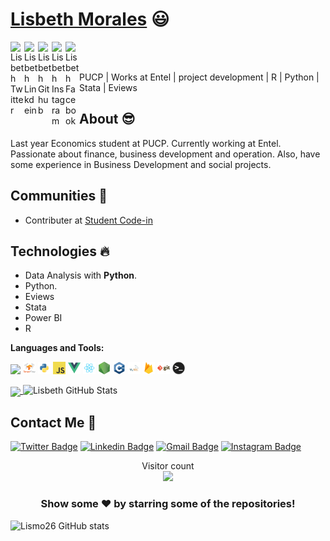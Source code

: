  # <a href="https://www.linkedin.com/in/lisbeth-morales-choquehuanca-97ab70213/">Lisbeth Morales</a> :smiley:
 
 <a href="https://twitter.com/Lisbeth17830864">
  <img align="left" alt="Lisbeth Twitter" width="22px" src="https://cdn.jsdelivr.net/npm/simple-icons@v3/icons/twitter.svg" />
</a>
<a href="https://linkedin.com/in/lisbeth-morales-choquehuanca-97ab70213">
  <img align="left" alt="Lisbeth Linkdein" width="22px" src="https://cdn.jsdelivr.net/npm/simple-icons@v3/icons/linkedin.svg" />
</a>
<a href="https://github.com/Lismo26">
  <img align="left" alt="Lisbeth Github" width="22px" src="https://cdn.jsdelivr.net/npm/simple-icons@v3/icons/github.svg" />
</a>
<a href="https://instagram.com/lismorales_26/">
  <img align="left" alt="Lisbeth Instagram" width="22px" src="https://cdn.jsdelivr.net/npm/simple-icons@v3/icons/instagram.svg" />
</a>
<a href="https://www.facebook.com/lisbeth.morales.351">
  <img align="left" alt="Lisbeth Facebook" width="22px" src="https://cdn.jsdelivr.net/npm/simple-icons@v3/icons/facebook.svg" />
</a>

<br/>
<br/>

 PUCP | Works at Entel | project development | R | Python | Stata | Eviews 

## About :sunglasses:
Last year Economics student at PUCP. Currently working at Entel. Passionate about finance, business development and operation. Also, have some experience in Business Development and social projects.

## Communities :dancers:
- Contributer at [Student Code-in](https://economica.pe/) 

## Technologies :fire:
- Data Analysis with **Python**.
- Python.
- Eviews
- Stata
- Power BI
- R

**Languages and Tools:**  

<code><img height="20" src="https://pytorch.org/assets/images/pytorch-logo.png"></code>
<code><img height="20" src="https://raw.githubusercontent.com/github/explore/80688e429a7d4ef2fca1e82350fe8e3517d3494d/topics/tensorflow/tensorflow.png"></code>
<code><img height="20" src="https://raw.githubusercontent.com/github/explore/80688e429a7d4ef2fca1e82350fe8e3517d3494d/topics/python/python.png"></code>
<code><img height="20" src="https://raw.githubusercontent.com/github/explore/80688e429a7d4ef2fca1e82350fe8e3517d3494d/topics/javascript/javascript.png"></code>
<code><img height="20" src="https://raw.githubusercontent.com/github/explore/80688e429a7d4ef2fca1e82350fe8e3517d3494d/topics/vue/vue.png"></code>
<code><img height="20" src="https://raw.githubusercontent.com/github/explore/80688e429a7d4ef2fca1e82350fe8e3517d3494d/topics/react/react.png"></code>
<code><img height="20" src="https://raw.githubusercontent.com/github/explore/80688e429a7d4ef2fca1e82350fe8e3517d3494d/topics/nodejs/nodejs.png"></code>
<code><img height="20" src="https://raw.githubusercontent.com/github/explore/80688e429a7d4ef2fca1e82350fe8e3517d3494d/topics/cpp/cpp.png"></code>
<code><img height="20" src="https://raw.githubusercontent.com/github/explore/80688e429a7d4ef2fca1e82350fe8e3517d3494d/topics/mysql/mysql.png"></code>
<code><img height="20" src="https://raw.githubusercontent.com/github/explore/80688e429a7d4ef2fca1e82350fe8e3517d3494d/topics/firebase/firebase.png"></code>
<code><img height="20" src="https://raw.githubusercontent.com/github/explore/80688e429a7d4ef2fca1e82350fe8e3517d3494d/topics/git/git.png"></code>
<code><img height="20" src="https://raw.githubusercontent.com/github/explore/80688e429a7d4ef2fca1e82350fe8e3517d3494d/topics/terminal/terminal.png"></code>


<a href="https://github.com/Lismo26">
  <img align="center" src="https://github-readme-stats.vercel.app/api/top-langs/?username=Lismo26&theme=radical&hide=glsl,python" />
</a>

<img src="https://github-readme-stats.vercel.app/api?username=Lismo26&&show_icons=true&theme=radical&line_height=27&v=5" alt="Lisbeth GitHub Stats" />


##  Contact Me :speech_balloon:
[![Twitter Badge](https://img.shields.io/badge/-@Lismo26-1ca0f1?style=flat-square&labelColor=1ca0f1&logo=twitter&logoColor=white&link=https://twitter.com/Lisbeth17830864)](https://twitter.com/Lisbeth17830864) [![Linkedin Badge](https://img.shields.io/badge/-Lismo26-blue?style=flat-square&logo=Linkedin&logoColor=white&link=https://www.linkedin.com/in/lisbeth-morales-choquehuanca-97ab70213)](https://www.linkedin.com/in/lisbeth-morales-choquehuanca-97ab70213) [![Gmail Badge](https://img.shields.io/badge/-lisbethmoralesch1226@gmail.com-c14438?style=flat-square&logo=Gmail&logoColor=white&link=mailto:lisbethmoralesch1226@gmail.com)](mailto:lisbethmoralesch1226@gmail.com) [![Instagram Badge](https://img.shields.io/badge/-@Lismo26-e4405f?style=flat-square&labelColor=f94877&logo=instagram&logoColor=white&link=https://www.instagram.com/lismorales_26/)](https://www.instagram.com/lismorales_26/)

<p align="center"> 
  Visitor count<br>
  <img src="https://profile-counter.glitch.me/Lismo26/count.svg" />
</p>


<div align="center">

### Show some ❤️ by starring some of the repositories!

</div>


![Lismo26 GitHub stats](https://github-readme-stats.vercel.app/api?username=Lismo26&theme=dark&show_icons=true)
